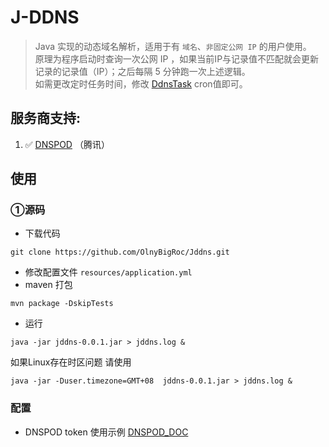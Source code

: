 # J-DDNS
>   Java 实现的动态域名解析，适用于有 `域名`、`非固定公网 IP` 的用户使用。  
>   原理为程序启动时查询一次公网 IP ，如果当前IP与记录值不匹配就会更新记录的记录值（IP）；之后每隔 5 分钟跑一次上述逻辑。  
>   如需更改定时任务时间，修改 [DdnsTask](https://github.com/OlnyBigRoc/Jddns/blob/main/src/main/java/cn/bigroc/jddns/task/DdnsTask.java) cron值即可。 

## 服务商支持:
  1. :white_check_mark: [DNSPOD](https://www.dnspod.cn/) （腾讯）

## 使用

### ①源码
- 下载代码
```shell script
git clone https://github.com/OlnyBigRoc/Jddns.git
```
- 修改配置文件 `resources/application.yml`
- maven 打包
```shell script
mvn package -DskipTests
```
- 运行

```shell script
java -jar jddns-0.0.1.jar > jddns.log &
```
如果Linux存在时区问题 请使用
```shell script
java -jar -Duser.timezone=GMT+08  jddns-0.0.1.jar > jddns.log &
```
### 配置
- DNSPOD token 使用示例 [DNSPOD_DOC](https://docs.dnspod.cn/account/5f2d466de8320f1a740d9ff3/)  